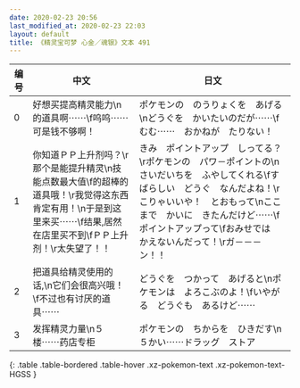 ```yaml
---
date: 2020-02-23 20:56
last_modified_at: 2020-02-23 22:03
layout: default
title: 《精灵宝可梦 心金／魂银》文本 491
---
```

| 编号 | 中文 | 日文 |
| ---- | ---- | ---- |
| 0 | 好想买提高精灵能力\n的道具啊⋯⋯\f呜呜⋯⋯可是钱不够啊！ | ポケモンの　のうりょくを　あげる\nどうぐを　かいたいのだが⋯⋯\fむむ⋯⋯　おかねが　たりない！ |
| 1 | 你知道ＰＰ上升剂吗？\r那个是能提升精灵\n技能点数最大值\f的超棒的道具哦！\r我觉得这东西肯定有用！\n于是到这里来买⋯⋯\f结果,居然在店里买不到\fＰＰ上升剂！\r太失望了！！ | きみ　ポイントアップ　しってる？\rポケモンの　パワ－ポイントの\nさいだいちを　ふやしてくれる\fすばらしい　どうぐ　なんだよね！\rこりゃいいや！　とおもって\nここまで　かいに　きたんだけど⋯⋯\fポイントアップって\fおみせでは　かえないんだって！\rガ－－－ン！！ |
| 2 | 把道具给精灵使用的话,\n它们会很高兴哦！\f不过也有讨厌的道具⋯⋯ | どうぐを　つかって　あげると\nポケモンは　よろこぶのよ！\fいやがる　どうぐも　あるけど⋯⋯ |
| 3 | 发挥精灵力量\n５楼⋯⋯药店专柜 | ポケモンの　ちからを　ひきだす\n５かい⋯⋯ドラッグ　ストア |
{: .table .table-bordered .table-hover .xz-pokemon-text .xz-pokemon-text-HGSS }